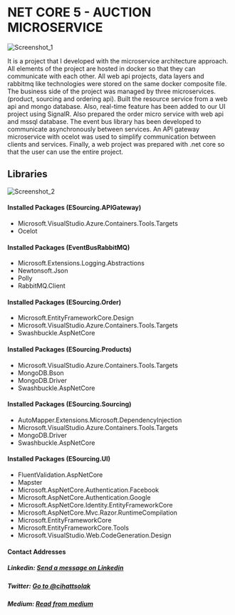 # NET CORE 5 - AUCTION MICROSERVICE

![Screenshot_1](https://user-images.githubusercontent.com/54249736/133939613-9a130d0d-f87d-40ef-a7b4-eb2adb879ca9.png)

It is a project that I developed with the microservice architecture approach. All elements of the project are hosted in docker so that they can communicate with each other. All web api projects, data layers and rabbitmq like technologies were stored on the same docker composite file. The business side of the project was managed by three microservices. (product, sourcing and ordering api). Built the resource service from a web api and mongo database. Also, real-time feature has been added to our UI project using SignalR. Also prepared the order micro service with web api and mssql database. The event bus library has been developed to communicate asynchronously between services. An API gateway microservice with ocelot was used to simplify communication between clients and services. Finally, a web project was prepared with .net core so that the user can use the entire project.

## Libraries
![Screenshot_2](https://user-images.githubusercontent.com/54249736/133939676-ffe154b8-e977-4ef0-b0fe-3e884f01a54f.png)

#### Installed Packages (ESourcing.APIGateway)
* Microsoft.VisualStudio.Azure.Containers.Tools.Targets
* Ocelot

#### Installed Packages (EventBusRabbitMQ)
* Microsoft.Extensions.Logging.Abstractions
* Newtonsoft.Json
* Polly
* RabbitMQ.Client

#### Installed Packages (ESourcing.Order)
* Microsoft.EntityFrameworkCore.Design
* Microsoft.VisualStudio.Azure.Containers.Tools.Targets
* Swashbuckle.AspNetCore

#### Installed Packages (ESourcing.Products)
* Microsoft.VisualStudio.Azure.Containers.Tools.Targets
* MongoDB.Bson
* MongoDB.Driver
* Swashbuckle.AspNetCore

#### Installed Packages (ESourcing.Sourcing)
* AutoMapper.Extensions.Microsoft.DependencyInjection
* Microsoft.VisualStudio.Azure.Containers.Tools.Targets
* MongoDB.Driver
* Swashbuckle.AspNetCore

#### Installed Packages (ESourcing.UI)
* FluentValidation.AspNetCore
* Mapster
* Microsoft.AspNetCore.Authentication.Facebook
* Microsoft.AspNetCore.Authentication.Google
* Microsoft.AspNetCore.Identity.EntityFrameworkCore
* Microsoft.AspNetCore.Mvc.Razor.RuntimeCompilation
* Microsoft.EntityFrameworkCore
* Microsoft.EntityFrameworkCore.Tools
* Microsoft.VisualStudio.Web.CodeGeneration.Design

#### Contact Addresses
##### Linkedin: [Send a message on Linkedin](https://www.linkedin.com/in/cihatsolak/) 
##### Twitter: [Go to @cihattsolak](https://twitter.com/cihattsolak)
##### Medium: [Read from medium](https://cihatsolak.medium.com/)
